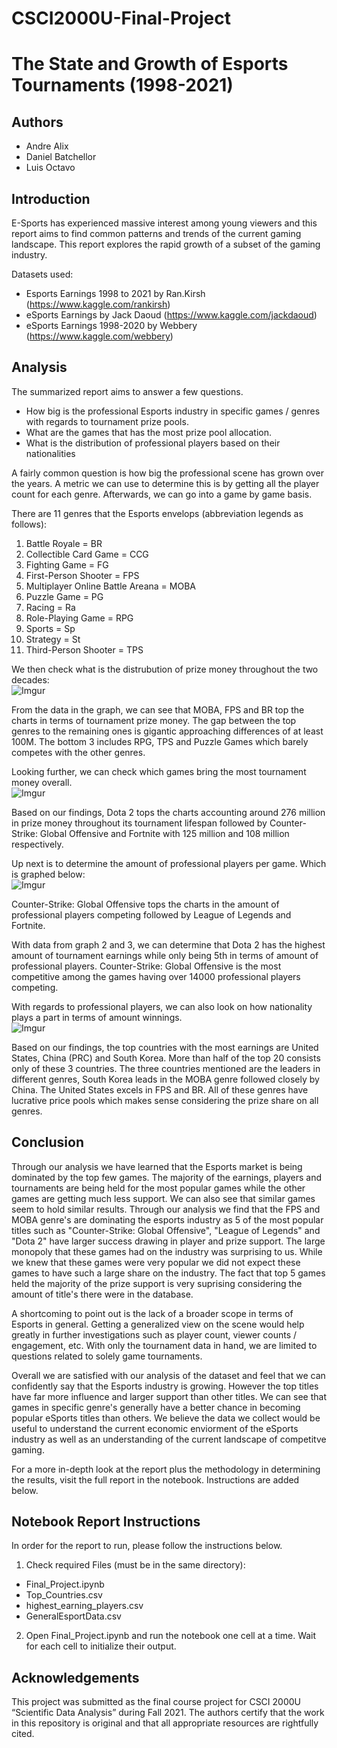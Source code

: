 # CSCI2000U-Final-Project
# The State and Growth of Esports Tournaments (1998-2021)

## Authors
- Andre Alix
- Daniel Batchellor
- Luis Octavo

## Introduction
E-Sports has experienced massive interest among young viewers and this report aims to find common patterns and trends of the current gaming landscape. This report explores the rapid growth of a subset of the gaming industry.

Datasets used:
- Esports Earnings 1998 to 2021 by Ran.Kirsh (https://www.kaggle.com/rankirsh)
- eSports Earnings by Jack Daoud (https://www.kaggle.com/jackdaoud)
- eSports Earnings 1998-2020 by Webbery (https://www.kaggle.com/webbery)

## Analysis
The summarized report aims to answer a few questions.
- How big is the professional Esports industry in specific games / genres with regards to tournament prize pools.
- What are the games that has the most prize pool allocation.
- What is the distribution of professional players based on their nationalities

A fairly common question is how big the professional scene has grown over the years. A metric we can use to determine this is by getting all the player count for each genre. Afterwards, we can go into a game by game basis.

There are 11 genres that the Esports envelops (abbreviation legends as follows):
1) Battle Royale = BR <br>
2) Collectible Card Game = CCG<br>
3) Fighting Game = FG<br>
4) First-Person Shooter = FPS<br>
5) Multiplayer Online Battle Areana = MOBA<br>
6) Puzzle Game = PG<br>
7) Racing = Ra<br>
8) Role-Playing Game = RPG<br>
9) Sports = Sp<br>
10) Strategy = St<br>
11) Third-Person Shooter = TPS<br>

We then check what is the distrubution of prize money throughout the two decades: <br>
![Imgur](https://i.imgur.com/Zp5bJiT.png)

From the data in the graph, we can see that MOBA, FPS and BR top the charts in terms of tournament prize money. The gap between the top genres to the remaining ones is gigantic approaching differences of at least 100M. The bottom 3 includes RPG, TPS and Puzzle Games which barely competes with the other genres.

Looking further, we can check which games bring the most tournament money overall. <br>
![Imgur](https://i.imgur.com/YycLsUm.png)

Based on our findings, Dota 2 tops the charts accounting around 276 million in prize money throughout its tournament lifespan followed by Counter-Strike: Global Offensive and Fortnite with 125 million and 108 million respectively.

Up next is to determine the amount of professional players per game. Which is graphed below: <br>
![Imgur](https://i.imgur.com/HGdT8So.png)

Counter-Strike: Global Offensive tops the charts in the amount of professional players competing followed by League of Legends and Fortnite. 

With data from graph 2 and 3, we can determine that Dota 2 has the highest amount of tournament earnings while only being 5th in terms of amount of professional players. Counter-Strike: Global Offensive is the most competitive among the games having over 14000 professional players competing.

With regards to professional players, we can also look on how nationality plays a part in terms of amount winnings. <br>
![Imgur](https://i.imgur.com/ulOnfEO.png)

Based on our findings, the top countries with the most earnings are United States, China (PRC) and South Korea. More than half of the top 20 consists only of these 3 countries. The three countries mentioned are the leaders in different genres, South Korea leads in the MOBA genre followed closely by China. The United States excels in FPS and BR. All of these genres have lucrative price pools which makes sense considering the prize share on all genres.


## Conclusion
Through our analysis we have learned that the Esports market is being dominated by the top few games. The majority of the earnings, players and tournaments are being held for the most popular games while the other games are getting much less support. We can also see that similar games seem to hold similar results. Through our analysis we find that the FPS and MOBA genre's are dominating the esports industry as 5 of the most popular titles such as "Counter-Strike: Global Offensive", "League of Legends" and "Dota 2" have larger success drawing in player and prize support. The large monopoly that these games had on the industry was surprising to us. While we knew that these games were very popular we did not expect these games to have such a large share on the industry. The fact that top 5 games held the majority of the prize support is very suprising considering the amount of title's there were in the database.

A shortcoming to point out is the lack of a broader scope in terms of Esports in general. Getting a generalized view on the scene would help greatly in further investigations such as player count, viewer counts / engagement, etc. With only the tournament data in hand, we are limited to questions related to solely game tournaments.

Overall we are satisfied with our analysis of the dataset and feel that we can confidently say that the Esports industry is growing. However the top titles have far more influence and larger support than other titles. We can see that games in specific genre's generally have  a better chance in becoming popular eSports titles than others. We believe the data we collect would be useful to understand the current economic enviorment of the eSports industry as well as an understanding of the current landscape of competitve gaming.

For a more in-depth look at the report plus the methodology in determining the results, visit the full report in the notebook. Instructions are added below.

## Notebook Report Instructions
In order for the report to run, please follow the instructions below.
1. Check required Files (must be in the same directory):
- Final_Project.ipynb
- Top_Countries.csv
- highest_earning_players.csv
- GeneralEsportData.csv

2. Open Final_Project.ipynb and run the notebook one cell at a time. Wait for each cell to initialize their output.

## Acknowledgements
This project was submitted as the final course project for CSCI 2000U “Scientific 
Data Analysis” during Fall 2021. The authors certify that the work in this 
repository is original and that all appropriate resources are rightfully cited.
